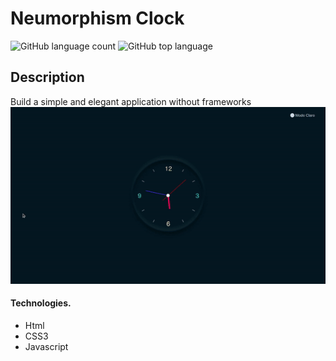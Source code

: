# Neumorphism Clock
![GitHub language count](https://img.shields.io/github/languages/count/Ruan-codeVi/Clone-Netflix?color=black&style=for-the-badge) ![GitHub top language](https://img.shields.io/github/languages/top/Ruan-codeVi/Clone-Netflix?color=black&style=for-the-badge)

##  Description
Build a simple and elegant application without frameworks
![Screen](/assets/relogio.gif)
####  Technologies.
- Html
- CSS3
- Javascript

